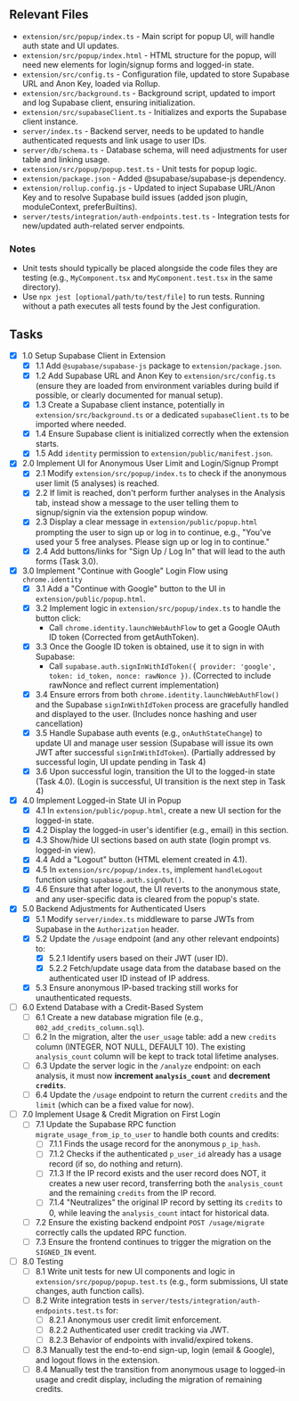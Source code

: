 ## Relevant Files

- `extension/src/popup/index.ts` - Main script for popup UI, will handle auth state and UI updates.
- `extension/src/popup/index.html` - HTML structure for the popup, will need new elements for login/signup forms and logged-in state.
- `extension/src/config.ts` - Configuration file, updated to store Supabase URL and Anon Key, loaded via Rollup.
- `extension/src/background.ts` - Background script, updated to import and log Supabase client, ensuring initialization.
- `extension/src/supabaseClient.ts` - Initializes and exports the Supabase client instance.
- `server/index.ts` - Backend server, needs to be updated to handle authenticated requests and link usage to user IDs.
- `server/db/schema.ts` - Database schema, will need adjustments for user table and linking usage.
- `extension/src/popup/popup.test.ts` - Unit tests for popup logic.
- `extension/package.json` - Added @supabase/supabase-js dependency.
- `extension/rollup.config.js` - Updated to inject Supabase URL/Anon Key and to resolve Supabase build issues (added json plugin, moduleContext, preferBuiltins).
- `server/tests/integration/auth-endpoints.test.ts` - Integration tests for new/updated auth-related server endpoints.

### Notes

- Unit tests should typically be placed alongside the code files they are testing (e.g., `MyComponent.tsx` and `MyComponent.test.tsx` in the same directory).
- Use `npx jest [optional/path/to/test/file]` to run tests. Running without a path executes all tests found by the Jest configuration.

## Tasks

- [x] 1.0 Setup Supabase Client in Extension
  - [x] 1.1 Add `@supabase/supabase-js` package to `extension/package.json`.
  - [x] 1.2 Add Supabase URL and Anon Key to `extension/src/config.ts` (ensure they are loaded from environment variables during build if possible, or clearly documented for manual setup).
  - [x] 1.3 Create a Supabase client instance, potentially in `extension/src/background.ts` or a dedicated `supabaseClient.ts` to be imported where needed.
  - [x] 1.4 Ensure Supabase client is initialized correctly when the extension starts.
  - [x] 1.5 Add `identity` permission to `extension/public/manifest.json`.

- [x] 2.0 Implement UI for Anonymous User Limit and Login/Signup Prompt
  - [x] 2.1 Modify `extension/src/popup/index.ts` to check if the anonymous user limit (5 analyses) is reached.
  - [x] 2.2 If limit is reached, don't perform further analyses in the Analysis tab, instead show a message to the user telling them to signup/signin via the extension popup window.
  - [x] 2.3 Display a clear message in `extension/public/popup.html` prompting the user to sign up or log in to continue, e.g., "You've used your 5 free analyses. Please sign up or log in to continue."
  - [x] 2.4 Add buttons/links for "Sign Up / Log In" that will lead to the auth forms (Task 3.0).

- [x] 3.0 Implement "Continue with Google" Login Flow using `chrome.identity`
  - [x] 3.1 Add a "Continue with Google" button to the UI in `extension/public/popup.html`.
  - [x] 3.2 Implement logic in `extension/src/popup/index.ts` to handle the button click:
    - Call `chrome.identity.launchWebAuthFlow` to get a Google OAuth ID token (Corrected from getAuthToken).
  - [x] 3.3 Once the Google ID token is obtained, use it to sign in with Supabase:
    - Call `supabase.auth.signInWithIdToken({ provider: 'google', token: id_token, nonce: rawNonce })`. (Corrected to include rawNonce and reflect current implementation)
  - [x] 3.4 Ensure errors from both `chrome.identity.launchWebAuthFlow()` and the Supabase `signInWithIdToken` process are gracefully handled and displayed to the user. (Includes nonce hashing and user cancellation)
  - [x] 3.5 Handle Supabase auth events (e.g., `onAuthStateChange`) to update UI and manage user session (Supabase will issue its own JWT after successful `signInWithIdToken`). (Partially addressed by successful login, UI update pending in Task 4)
  - [x] 3.6 Upon successful login, transition the UI to the logged-in state (Task 4.0). (Login is successful, UI transition is the next step in Task 4)

- [x] 4.0 Implement Logged-in State UI in Popup
  - [x] 4.1 In `extension/public/popup.html`, create a new UI section for the logged-in state.
  - [x] 4.2 Display the logged-in user's identifier (e.g., email) in this section.
  - [x] 4.3 Show/hide UI sections based on auth state (login prompt vs. logged-in view).
  - [x] 4.4 Add a "Logout" button (HTML element created in 4.1).
  - [x] 4.5 In `extension/src/popup/index.ts`, implement `handleLogout` function using `supabase.auth.signOut()`.
  - [x] 4.6 Ensure that after logout, the UI reverts to the anonymous state, and any user-specific data is cleared from the popup's state.

- [x] 5.0 Backend Adjustments for Authenticated Users
  - [x] 5.1 Modify `server/index.ts` middleware to parse JWTs from Supabase in the `Authorization` header.
  - [x] 5.2 Update the `/usage` endpoint (and any other relevant endpoints) to:
    - [x] 5.2.1 Identify users based on their JWT (user ID).
    - [x] 5.2.2 Fetch/update usage data from the database based on the authenticated user ID instead of IP address.
  - [x] 5.3 Ensure anonymous IP-based tracking still works for unauthenticated requests.

- [ ] 6.0 Extend Database with a Credit-Based System
  - [ ] 6.1 Create a new database migration file (e.g., `002_add_credits_column.sql`).
  - [ ] 6.2 In the migration, alter the `user_usage` table: add a new `credits` column (INTEGER, NOT NULL, DEFAULT 10). The existing `analysis_count` column will be kept to track total lifetime analyses.
  - [ ] 6.3 Update the server logic in the `/analyze` endpoint: on each analysis, it must now **increment `analysis_count`** and **decrement `credits`**.
  - [ ] 6.4 Update the `/usage` endpoint to return the current `credits` and the `limit` (which can be a fixed value for now).

- [ ] 7.0 Implement Usage & Credit Migration on First Login
  - [ ] 7.1 Update the Supabase RPC function `migrate_usage_from_ip_to_user` to handle both counts and credits:
    - [ ] 7.1.1 Finds the usage record for the anonymous `p_ip_hash`.
    - [ ] 7.1.2 Checks if the authenticated `p_user_id` already has a usage record (if so, do nothing and return).
    - [ ] 7.1.3 If the IP record exists and the user record does NOT, it creates a new user record, transferring both the `analysis_count` and the remaining `credits` from the IP record.
    - [ ] 7.1.4 "Neutralizes" the original IP record by setting its `credits` to 0, while leaving the `analysis_count` intact for historical data.
  - [ ] 7.2 Ensure the existing backend endpoint `POST /usage/migrate` correctly calls the updated RPC function.
  - [ ] 7.3 Ensure the frontend continues to trigger the migration on the `SIGNED_IN` event.

- [ ] 8.0 Testing
  - [ ] 8.1 Write unit tests for new UI components and logic in `extension/src/popup/popup.test.ts` (e.g., form submissions, UI state changes, auth function calls).
  - [ ] 8.2 Write integration tests in `server/tests/integration/auth-endpoints.test.ts` for:
    - [ ] 8.2.1 Anonymous user credit limit enforcement.
    - [ ] 8.2.2 Authenticated user credit tracking via JWT.
    - [ ] 8.2.3 Behavior of endpoints with invalid/expired tokens.
  - [ ] 8.3 Manually test the end-to-end sign-up, login (email & Google), and logout flows in the extension.
  - [ ] 8.4 Manually test the transition from anonymous usage to logged-in usage and credit display, including the migration of remaining credits.

